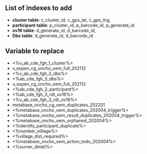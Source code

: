 ## List of indexes to add

- **cluster table**: c_cluster_id, c_gps_lat, c_gps_lng,
- **participant table**: p_cluster_id, p_barcode_id, p_generate_id
- **ov16 table**: d_generate_id, d_barcode_id,
- **Dbs table**: d_generate_id, d_barcode_id

## Variable to replace

- <%v_ab_cde_fgh_1_cluster%>
- v_espen_cg_oncho_oem_full_202112
- <%v_ab_cde_fgh_3_dbs%>
- <%ab_cde_fgh_3_dbs%>
- v_espen_cg_oncho_oem_full_202112
- <%ab_cde_fgh_2_participant%>
- <%ab_cde_fgh_3_rdt_ov16%>
- <%v_ab_cde_fgh_3_rdt_ov16%>
- metabase_oncho_cg_oem_duplicates_202201
- <%metabase_oncho_oem_duplicates_202004_trigger%>
- <%metabase_oncho_oem_result_duplicates_202004_trigger%>
- <%metabase_oncho_oem_orphaned_202004%>
- <%identify_participant_duplicate%>
- <%number_villlage%>
- <%village_dist_required%>
- <%metabase_oncho_oem_action_todo_202004%>
- <%surver_detail%>
